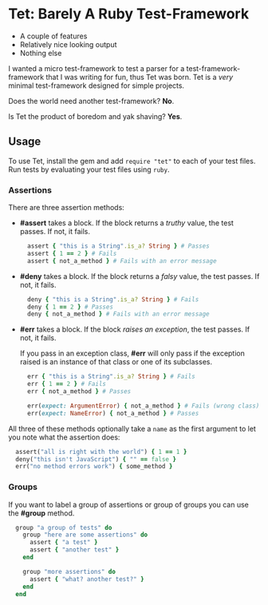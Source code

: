 # Tet: Barely A Ruby Test-Framework

- A couple of features
- Relatively nice looking output
- Nothing else

I wanted a micro test-framework to test a parser for a test-framework-framework that I was writing for fun, thus Tet was born. Tet is a *very* minimal test-framework designed for simple projects.

Does the world need another test-framework? **No**.

Is Tet the product of boredom and yak shaving? **Yes**.

## Usage

To use Tet, install the gem and add `require "tet"` to each of your test files. Run tests by evaluating your test files using `ruby`.

### Assertions

There are three assertion methods:

- **#assert** takes a block. If the block returns a _truthy_ value, the test passes. If not, it fails.

  ```ruby
    assert { "this is a String".is_a? String } # Passes
    assert { 1 == 2 } # Fails
    assert { not_a_method } # Fails with an error message
  ```

- **#deny** takes a block. If the block returns a _falsy_ value, the test passes. If not, it fails.

  ```ruby
    deny { "this is a String".is_a? String } # Fails
    deny { 1 == 2 } # Passes
    deny { not_a_method } # Fails with an error message
  ```

- **#err** takes a block. If the block _raises an exception_, the test passes. If not, it fails.

  If you pass in an exception class, **#err** will only pass if the exception raised is an instance of that class or one of its subclasses.

  ```ruby
    err { "this is a String".is_a? String } # Fails
    err { 1 == 2 } # Fails
    err { not_a_method } # Passes

    err(expect: ArgumentError) { not_a_method } # Fails (wrong class)
    err(expect: NameError) { not_a_method } # Passes
  ```

All three of these methods optionally take a `name` as the first argument to let you note what the assertion does:

```ruby
  assert("all is right with the world") { 1 == 1 }
  deny("this isn't JavaScript") { "" == false }
  err("no method errors work") { some_method }
```

### Groups

If you want to label a group of assertions or group of groups you can use the **#group** method.

```ruby
  group "a group of tests" do
    group "here are some assertions" do
      assert { "a test" }
      assert { "another test" }
    end

    group "more assertions" do
      assert { "what? another test?" }
    end
  end
```
